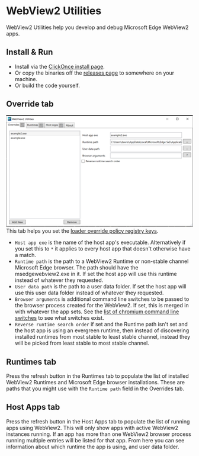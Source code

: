 # WebView2 Utilities
WebView2 Utilities help you develop and debug Microsoft Edge WebView2 apps.

## Install & Run

* Install via the [ClickOnce install page](https://david-risney.github.io/webview2-utils/install/wv2util.application).
* Or copy the binaries off the [releases page](https://github.com/david-risney/webview2-utils/releases/) to somewhere on your machine.
* Or build the code yourself.

## Override tab
![Screenshot of WebView2 Utilities](screenshot.png)
This tab helps you set the [loader override policy registry keys](https://docs.microsoft.com/en-us/microsoft-edge/webview2/reference/win32/webview2-idl?view=webview2-1.0.774.44#createcorewebview2environmentwithoptions).

* `Host app exe` is the name of the host app's executable. Alternatively if you set this to `*` it applies to every host app that doesn't otherwise have a match.
* `Runtime path` is the path to a WebView2 Runtime or non-stable channel Microsoft Edge browser. The path should have the msedgewebview2.exe in it. If set the host app will use this runtime instead of whatever they requested.
* `User data path` is the path to a user data folder. If set the host app will use this user data folder instead of whatever they requested.
* `Browser arguments` is additional command line switches to be passed to the browser process created for the WebView2. If set, this is merged in with whatever the app sets. See the [list of chromium command line switches](https://peter.sh/experiments/chromium-command-line-switches/) to see what switches exist.
* `Reverse runtime search order` if set and the Runtime path isn't set and the host app is using an evergreen runtime, then instead of discovering installed runtimes from most stable to least stable channel, instead they will be picked from least stable to most stable channel.

## Runtimes tab
Press the refresh button in the Runtimes tab to populate the list of installed WebView2 Runtimes and Microsoft Edge browser installations. These are paths that you might use with the `Runtime path` field in the Overrides tab.

## Host Apps tab
Press the refresh button in the Host Apps tab to populate the list of running apps using WebView2. This will only show apps with active WebView2 instances running. If an app has more than one WebView2 browser process running multiple entries will be listed for that app. From here you can see information about which runtime the app is using, and user data folder.